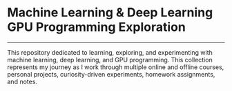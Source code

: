 # Machine Learning & Deep Learning GPU Programming Exploration
-----------

This repository dedicated to learning, exploring, and experimenting with machine learning, deep learning, and GPU programming. 
This collection represents my journey as I work through multiple online and offline courses, personal projects, 
curiosity-driven experiments, homework assignments, and notes.
